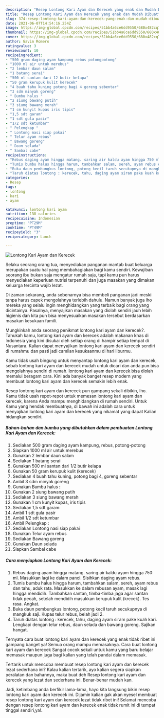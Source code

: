 ```yaml
---
description: "Resep Lontong Kari Ayam dan Kerecek yang enak dan Mudah Dibuat"
title: "Resep Lontong Kari Ayam dan Kerecek yang enak dan Mudah Dibuat"
slug: 374-resep-lontong-kari-ayam-dan-kerecek-yang-enak-dan-mudah-dibuat
date: 2021-06-07T14:54:16.254Z
image: https://img-global.cpcdn.com/recipes/51bb4a6ce6dd9550/680x482cq70/lontong-kari-ayam-dan-kerecek-foto-resep-utama.jpg
thumbnail: https://img-global.cpcdn.com/recipes/51bb4a6ce6dd9550/680x482cq70/lontong-kari-ayam-dan-kerecek-foto-resep-utama.jpg
cover: https://img-global.cpcdn.com/recipes/51bb4a6ce6dd9550/680x482cq70/lontong-kari-ayam-dan-kerecek-foto-resep-utama.jpg
author: Gavin Romero
ratingvalue: 3
reviewcount: 10
recipeingredient:
- "500 gram daging ayam kampung rebus potongpotong"
- "1000 ml air untuk merebus"
- "2 lembar daun salam"
- "1 batang serai"
- "500 ml santan dari 12 butir kelapa"
- "50 gram kerupuk kulit kerecek"
- "4 buah tahu kuning potong bagi 4 goreng sebentar"
- "3 sdm minyak goreng"
- " Bumbu halus "
- "2 siung bawang putih"
- "3 siung bawang merah"
- "1 cm kunyit kupas iris tipis"
- "1,5 sdt garam"
- "1 sdt gula pasir"
- "1/2 sdt ketumbar"
- " Pelengkap "
- " Lontong nasi siap pakai"
- " Telur ayam rebus"
- " Bawang goreng"
- " Daun selada"
- " Sambal cabe"
recipeinstructions:
- "Rebus daging ayam hingga matang. saring air kaldu ayam hingga 750 ml. Masukkan lagi ke dalam panci. Sisihkan daging ayam rebus."
- "Tumis bumbu halus hingga harum, tambahkan salam, sereh, ayam rebus dan tahu, aduk rata. Masukkan ke dalam rebusan ayam, masak lagi hingga mendidih. Tambahkan santan, timba-timba jaga agar santan tidak pecah, setelah mendidih masukkan kerupuk kulit (krecek). Tes rasa. Angkat."
- "Buka daun pembungkus lontong, potong kecil taruh secukupnya di mangkuk saji. Kupas telur rebus, belah jadi 2."
- "Taruh diatas lontong : kerecek, tahu, daging ayam siram pake kuah kari. Lengkapi dengan telur rebus, daun selada dan bawang goreng. Sajikan hangat."
categories:
- Resep
tags:
- lontong
- kari
- ayam

katakunci: lontong kari ayam 
nutrition: 138 calories
recipecuisine: Indonesian
preptime: "PT29M"
cooktime: "PT49M"
recipeyield: "3"
recipecategory: Lunch

---
```



![Lontong Kari Ayam dan Kerecek](https://img-global.cpcdn.com/recipes/51bb4a6ce6dd9550/680x482cq70/lontong-kari-ayam-dan-kerecek-foto-resep-utama.jpg)

Selaku seorang orang tua, menyediakan panganan mantab buat keluarga merupakan suatu hal yang membahagiakan bagi kamu sendiri. Kewajiban seorang ibu bukan saja mengatur rumah saja, tapi kamu pun harus menyediakan keperluan nutrisi terpenuhi dan juga masakan yang dimakan keluarga tercinta wajib lezat.

Di zaman  sekarang, anda sebenarnya bisa membeli panganan jadi meski tanpa harus capek mengolahnya terlebih dahulu. Namun banyak juga lho mereka yang selalu ingin menghidangkan yang terbaik bagi orang yang dicintainya. Pasalnya, menyajikan masakan yang diolah sendiri jauh lebih higienis dan kita pun bisa menyesuaikan masakan tersebut berdasarkan masakan kesukaan famili. 



Mungkinkah anda seorang penikmat lontong kari ayam dan kerecek?. Tahukah kamu, lontong kari ayam dan kerecek adalah makanan khas di Indonesia yang kini disukai oleh setiap orang di hampir setiap tempat di Nusantara. Kalian dapat menyajikan lontong kari ayam dan kerecek sendiri di rumahmu dan pasti jadi camilan kesukaanmu di hari liburmu.

Kamu tidak usah bingung untuk menyantap lontong kari ayam dan kerecek, sebab lontong kari ayam dan kerecek mudah untuk dicari dan anda pun bisa mengolahnya sendiri di rumah. lontong kari ayam dan kerecek bisa diolah memalui beragam cara. Kini ada banyak banget resep modern yang membuat lontong kari ayam dan kerecek semakin lebih enak.

Resep lontong kari ayam dan kerecek pun gampang sekali dibikin, lho. Kamu tidak usah repot-repot untuk memesan lontong kari ayam dan kerecek, karena Anda mampu menghidangkan di rumah sendiri. Untuk Kamu yang hendak membuatnya, di bawah ini adalah cara untuk menyajikan lontong kari ayam dan kerecek yang nikamat yang dapat Kalian hidangkan sendiri.

<!--inarticleads1-->

##### Bahan-bahan dan bumbu yang dibutuhkan dalam pembuatan Lontong Kari Ayam dan Kerecek:

1. Sediakan 500 gram daging ayam kampung, rebus, potong-potong
1. Siapkan 1000 ml air untuk merebus
1. Gunakan 2 lembar daun salam
1. Sediakan 1 batang serai
1. Gunakan 500 ml santan dari 1/2 butir kelapa
1. Gunakan 50 gram kerupuk kulit (kerecek)
1. Sediakan 4 buah tahu kuning, potong bagi 4, goreng sebentar
1. Ambil 3 sdm minyak goreng
1. Gunakan  Bumbu halus :
1. Gunakan 2 siung bawang putih
1. Sediakan 3 siung bawang merah
1. Gunakan 1 cm kunyit kupas, iris tipis
1. Sediakan 1,5 sdt garam
1. Ambil 1 sdt gula pasir
1. Ambil 1/2 sdt ketumbar
1. Ambil  Pelengkap :
1. Sediakan  Lontong nasi siap pakai
1. Gunakan  Telur ayam rebus
1. Sediakan  Bawang goreng
1. Gunakan  Daun selada
1. Siapkan  Sambal cabe




<!--inarticleads2-->

##### Cara menyiapkan Lontong Kari Ayam dan Kerecek:

1. Rebus daging ayam hingga matang. saring air kaldu ayam hingga 750 ml. Masukkan lagi ke dalam panci. Sisihkan daging ayam rebus.
1. Tumis bumbu halus hingga harum, tambahkan salam, sereh, ayam rebus dan tahu, aduk rata. Masukkan ke dalam rebusan ayam, masak lagi hingga mendidih. Tambahkan santan, timba-timba jaga agar santan tidak pecah, setelah mendidih masukkan kerupuk kulit (krecek). Tes rasa. Angkat.
1. Buka daun pembungkus lontong, potong kecil taruh secukupnya di mangkuk saji. Kupas telur rebus, belah jadi 2.
1. Taruh diatas lontong : kerecek, tahu, daging ayam siram pake kuah kari. Lengkapi dengan telur rebus, daun selada dan bawang goreng. Sajikan hangat.




Ternyata cara buat lontong kari ayam dan kerecek yang enak tidak ribet ini gampang banget ya! Semua orang mampu memasaknya. Cara buat lontong kari ayam dan kerecek Sangat cocok sekali untuk kamu yang baru belajar memasak maupun juga bagi kalian yang telah pandai dalam memasak.

Tertarik untuk mencoba membuat resep lontong kari ayam dan kerecek lezat sederhana ini? Kalau kalian tertarik, ayo kalian segera siapkan peralatan dan bahannya, maka buat deh Resep lontong kari ayam dan kerecek yang lezat dan sederhana ini. Benar-benar mudah kan. 

Jadi, ketimbang anda berfikir lama-lama, hayo kita langsung bikin resep lontong kari ayam dan kerecek ini. Dijamin kalian gak akan nyesel membuat resep lontong kari ayam dan kerecek lezat tidak ribet ini! Selamat mencoba dengan resep lontong kari ayam dan kerecek enak tidak rumit ini di tempat tinggal sendiri,ya!.

